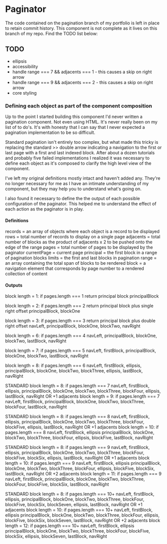 # Paginator

The code contained on the pagination branch of my portfolio is left in place to retain commit history. This component is not complete as it lives on this branch of my repo. Find the TODO list below:

## TODO

- ellipsis
- accessibility
- handle range === 7 && adjacents === 1 - this causes a skip on right arrow
- handle range === 9 && adjacents === 2 - this causes a skip on right arrow
- core styling

### Defining each object as part of the component composition

Up to the point I started building this component I'd never written a pagination component. Not even using HTML. It's never really been on my list of to do's. It's with honesty that I can say that I never expected a pagination implementation to be so difficult.

Standard pagination isn't entirely too complex, but what made this tricky is replacing the standard >> double arrow indicating a navigation to the first or last page with a first and last indexed block. After about a dozen tutorials and probably five failed implementations I realized it was necessary to define each object as it's composed to clarify the high level view of the component.

I've left my original definitions mostly intact and haven't added any. They're no longer necessary for me as I have an intimate understanding of my component, but they may help you to understand what's going on.

I also found it necessary to define the the output of each possible configuration of the paginator. This helped me to understand the effect of each action as the paginator is in play.

#### Definitions

records = an array of objects where each object is a record to be displayed
rows = total number of records to display on a single page
adjacents = total number of blocks as the product of adjacents x 2 to be pushed onto the edge of the range
pages = total number of pages to be displayed by the paginator
currentPage = current page
principal = the first block in a range of pagination blocks
limits = the first and last blocks in pagination
range = an array containing the total span of blocks to be rendered
block = a navigation element that corresponds by page number to a rendered collection of content

#### Outputs

block length = 1: if pages.length === 1 return principal block
principalBlock

block length = 2: if pages.length === 2 return principal block plus single right offset
principalBlock, blockOne

block length = 3: if pages.length === 3 return principal block plus double right offset
navLeft, principalBlock, blockOne, blockTwo, navRight

block length = 6: if pages.length === 4
navLeft, principalBlock, blockOne, blockTwo, lastBlock, navRight

block length = 7: if pages.length === 5
navLeft, firstBlock, principalBlock, blockOne, blockTwo, lastBlock, navRight

block length = 8: if pages.length === 6
navLeft, firstBlock, ellipsis, principalBlock, blockOne, blockTwo, blockThree, ellipsis, lastBlock, navRight

STANDARD
block length = 8: if pages.length === 7
navLeft, firstBlock, ellipsis, principalBlock, blockOne, blockTwo, blockThree, blockFour, ellipsis, lastBlock, navRight
OR
+1 adjacents
block length = 9: if pages.length === 7
navLeft, firstBlock, principalBlock, blockOne, blockTwo, blockThree, blockFour, lastBlock, navRight

STANDARD
block length = 8: if pages.length === 8
navLeft, firstBlock, ellipsis, principalBlock, blockOne, blockTwo, blockThree, blockFour, blockFive, ellipsis, lastBlock, navRight
OR
+1 adjacents
block length = 10: if pages.length === 8
navLeft, firstBlock, ellipsis principalBlock, blockOne, blockTwo, blockThree, blockFour, ellipsis, blockFive, lastBlock, navRight

STANDARD
block length = 8: if pages.length === 9
navLeft, firstBlock, ellipsis, principalBlock, blockOne, blockTwo, blockThree, blockFour, blockFive, blockSix, ellipsis, lastBlock, navRight
OR
+1 adjacents
block length = 10: if pages.length === 9
navLeft, firstBlock, ellipsis principalBlock, blockOne, blockTwo, blockThree, blockFour, ellipsis, blockFive, blockSix, lastBlock, navRight
OR
+2 adjacents
block length = 11: if pages.length === 9
navLeft, firstBlock, principalBlock, blockOne, blockTwo, blockThree, blockFour, blockFive, blockSix, lastBlock, navRight

STANDARD
block length = 8: if pages.length === 10+
navLeft, firstBlock, ellipsis, principalBlock, blockOne, blockTwo, blockThree, blockFour, blockFive, blockSix, blockSeven, ellipsis, lastBlock, navRight
OR
+1 adjacents
block length = 10: if pages.length === 10+
navLeft, firstBlock, ellipsis principalBlock, blockOne, blockTwo, blockThree, blockFour, ellipsis, blockFive, blockSix, blockSeven, lastBlock, navRight
OR
+2 adjacents
block length = 12: if pages.length === 10+
navLeft, firstBlock, ellipsis principalBlock, blockOne, blockTwo, blockThree, blockFour, blockFive, blockSix, ellipsis, blockSeven, lastBlock, navRight
